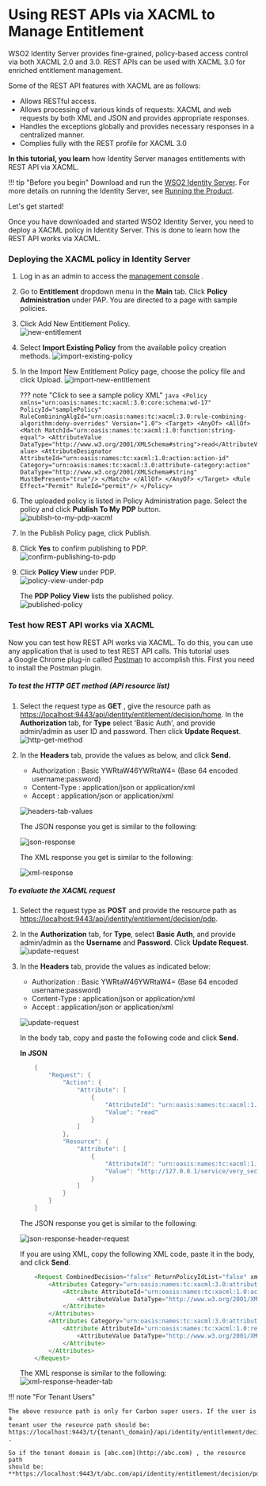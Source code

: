 # Using REST APIs via XACML to Manage Entitlement

WSO2 Identity Server provides fine-grained, policy-based access control
via both XACML 2.0 and 3.0. REST APIs can be used with XACML 3.0 for
enriched entitlement management.

Some of the REST API features with XACML are as follows:

-   Allows RESTful access.
-   Allows processing of various kinds of requests: XACML and web
    requests by both XML and JSON and provides appropriate responses.
-   Handles the exceptions globally and provides necessary responses in
    a centralized manner.
-   Complies fully with the REST profile for XACML 3.0  
      

**In this tutorial, you learn** how Identity Server manages entitlements
with REST API via XACML.

!!! tip "Before you begin"
    Download and run the [WSO2 Identity
    Server](http://wso2.com/identity-and-access-management). For more
    details on running the Identity Server, see [Running the
    Product](../../setup/running-the-product).
    

Let's get started!

Once you have downloaded and started WSO2 Identity Server, you need to
deploy a XACML policy in Identity Server. This is done to learn how the
REST API works via XACML.

### Deploying the XACML policy in Identity Server

1.  Log in as an admin to access the [management
    console](../../setup/getting-started-with-the-management-console)
    .
2.  Go to **Entitlement** dropdown menu in the **Main** tab. Click
    **Policy Administration** under PAP. You are directed to a page
    with sample policies.
3.  Click Add New Entitlement Policy.  
    ![new-entitlement](../../assets/img/tutorials/new-entitlement.png)
    
4.  Select **Import Existing Policy** from the available policy creation
    methods.
    ![import-existing-policy](../../assets/img/tutorials/import-existing-policy.png) 
   
5.  In the Import New Entitlement Policy page, choose the policy file
    and click Upload.
    ![import-new-entitlement](../../assets/img/tutorials/import-new-entitlement.png)
    
    ??? note "Click to see a sample policy XML"	
		``` java
			<Policy xmlns="urn:oasis:names:tc:xacml:3.0:core:schema:wd-17" PolicyId="samplePolicy" RuleCombiningAlgId="urn:oasis:names:tc:xacml:3.0:rule-combining-algorithm:deny-overrides" Version="1.0">
				<Target>
					<AnyOf>
						<AllOf>
							<Match MatchId="urn:oasis:names:tc:xacml:1.0:function:string-equal">
								<AttributeValue DataType="http://www.w3.org/2001/XMLSchema#string">read</AttributeValue>
								<AttributeDesignator AttributeId="urn:oasis:names:tc:xacml:1.0:action:action-id" Category="urn:oasis:names:tc:xacml:3.0:attribute-category:action" DataType="http://www.w3.org/2001/XMLSchema#string" MustBePresent="true"/>
							</Match>
						</AllOf>
					</AnyOf>
				</Target>
				<Rule Effect="Permit" RuleId="permit"/>
			</Policy>
		```

6.  The uploaded policy is listed in Policy Administration page. Select
    the policy and click **Publish To My PDP** button.  
    ![publish-to-my-pdp-xacml](../../assets/img/tutorials/publish-to-my-pdp-xacml.png)
    
7.  In the Publish Policy page, click Publish.

8.  Click **Yes** to confirm publishing to PDP.  
    ![confirm-publishing-to-pdp](../../assets/img/tutorials/confirm-publishing-to-pdp.png)
    
9.  Click **Policy View** under PDP.  
    ![policy-view-under-pdp](../../assets/img/tutorials/policy-view-under-pdp.png)
    
    The **PDP Policy View** lists the published policy.  
    ![published-policy](../../assets/img/tutorials/published-policy.png)

### Test how REST API works via XACML

Now you can test how REST API works via XACML. To do this, you can use
any application that is used to test REST API calls. This tutorial uses
a Google Chrome plug-in called
[Postman](https://chrome.google.com/webstore/detail/postman/fhbjgbiflinjbdggehcddcbncdddomop?hl=en)
to accomplish this. First you need to install the Postman plugin.

##### To test the HTTP **GET method (API resource list)**

1.  Select the request type as **GET** , give the resource path as
    <https://localhost:9443/api/identity/entitlement/decision/home>. In
    the **Authorization** tab, for **Type** select 'Basic Auth',
    and provide admin/admin as user ID and password. Then click **Update
    Request**.  
    ![http-get-method](../../assets/img/tutorials/http-get-method.png)
    
2.  In the **Headers** tab, provide the values as below, and click
    **Send.**

	-   Authorization : Basic YWRtaW46YWRtaW4= (Base 64 encoded
		username:password)
	-   Content-Type : application/json or application/xml
	-   Accept : application/json or application/xml

	![headers-tab-values](../../assets/img/tutorials/headers-tab-values.png)

	The JSON response you get is similar to the following:

	![json-response](../../assets/img/tutorials/json-response.png)

	The XML response you get is similar to the following:

	![xml-response](../../assets/img/tutorials/xml-response.png)

##### To evaluate the XACML request

1.  Select the request type as **POST** and provide the resource path as
    <https://localhost:9443/api/identity/entitlement/decision/pdp>.
2.  In the **Authorization** tab, for **Type**, select **Basic Auth**,
    and provide admin/admin as the **Username** and **Password**. Click
    **Update Request**.  
    ![update-request](../../assets/img/tutorials/update-request.png)
    
3.  In the **Headers** tab, provide the values as indicated below:

    -   Authorization : Basic YWRtaW46YWRtaW4= (Base 64 encoded
        username:password)
    -   Content-Type : application/json or application/xml
    -   Accept : application/json or application/xml
	
	![update-request](../../assets/img/tutorials/update-request.png)
      
    In the body tab, copy and paste the following code and click
    **Send.**  

    **In JSON**

    ``` java
        {
            "Request": {
                "Action": {
                    "Attribute": [
                        {
                            "AttributeId": "urn:oasis:names:tc:xacml:1.0:action:action-id",
                            "Value": "read"
                        }
                    ]
                },
                "Resource": {
                    "Attribute": [
                        {
                            "AttributeId": "urn:oasis:names:tc:xacml:1.0:resource:resource-id",
                            "Value": "http://127.0.0.1/service/very_secure/"
                        }
                    ]
                }
            }
        }
    ```

    The JSON response you get is similar to the following:

    ![json-response-header-request](../../assets/img/tutorials/json-response-header-request.png)  
    
    If you are using XML, copy the following XML code, paste it in the body, and click **Send**.

    ``` java
        <Request CombinedDecision="false" ReturnPolicyIdList="false" xmlns="urn:oasis:names:tc:xacml:3.0:core:schema:wd-17">
            <Attributes Category="urn:oasis:names:tc:xacml:3.0:attribute-category:action">
                <Attribute AttributeId="urn:oasis:names:tc:xacml:1.0:action:action-id" IncludeInResult="false">
                    <AttributeValue DataType="http://www.w3.org/2001/XMLSchema#string">read</AttributeValue>
                </Attribute>
            </Attributes>
            <Attributes Category="urn:oasis:names:tc:xacml:3.0:attribute-category:resource">
                <Attribute AttributeId="urn:oasis:names:tc:xacml:1.0:resource:resource-id" IncludeInResult="false">
                    <AttributeValue DataType="http://www.w3.org/2001/XMLSchema#string">http://127.0.0.1/service/very_secure/ </AttributeValue>
                </Attribute>
            </Attributes>
        </Request>
    ```

    The XML response is similar to the following:  
    ![xml-response-header-tab](../../assets/img/tutorials/xml-response-header-tab.png)

!!! note "For Tenant Users"
    
    The above resource path is only for Carbon super users. If the user is a
    tenant user the resource path should be:
    https://localhost:9443/t/{tenant\_domain}/api/identity/entitlement/decision/pdp
    .
    
    So if the tenant domain is [abc.com](http://abc.com) , the resource path
    should be:
    **https://localhost:9443/t/abc.com/api/identity/entitlement/decision/pdp**.
    

